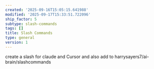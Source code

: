 ```yaml
---
created: '2025-09-16T15:05:15.641988'
modified: '2025-09-17T15:33:51.722096'
ship_factor: 5
subtype: slash-commands
tags: []
title: Slash Commands
type: general
version: 1
---
```


create a slash for claude and Cursor and also add to harrysayers7/ai-brain/slashcommands